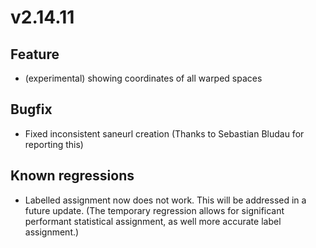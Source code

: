 # v2.14.11

## Feature

- (experimental) showing coordinates of all warped spaces

## Bugfix

- Fixed inconsistent saneurl creation (Thanks to Sebastian Bludau for reporting this)


## Known regressions

- Labelled assignment now does not work. This will be addressed in a future update. (The temporary regression allows for significant performant statistical assignment, as well more accurate label assignment.)
